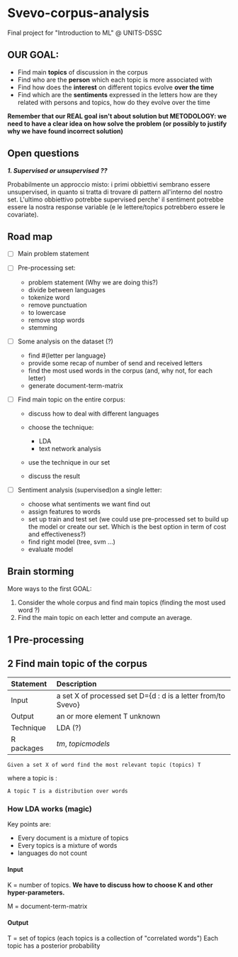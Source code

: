 # Svevo-corpus-analysis

Final project for "Introduction to ML" @ UNITS-DSSC

## OUR GOAL:

- Find main **topics** of discussion in the corpus
- Find who are the **person** which each topic is more associated with
- Find how does the **interest** on different topics evolve **over the time**
- Find which are the **sentiments** expressed in the letters how are they related with persons and topics, how do they evolve over the time

**Remember that our REAL goal isn't about solution but METODOLOGY: we need to have a clear idea on how solve the problem (or possibly to justify why we have found incorrect solution)**

## Open questions

**_1\. Supervised or unsupervised ??_**

Probabilmente un approccio misto: i primi obbiettivi sembrano essere unsupervised, in quanto si tratta di trovare di pattern all'interno del nostro set. L'ultimo obbiettivo potrebbe supervised perche' il sentiment potrebbe essere la nostra response variable (e le lettere/topics potrebbero essere le covariate).

## Road map

- [ ] Main problem statement

- [ ] Pre-processing set:

  - problem statement (Why we are doing this?)
  - divide between languages
  - tokenize word
  - remove punctuation
  - to lowercase
  - remove stop words
  - stemming

- [ ] Some analysis on the dataset (?)

  - find #{letter per language}
  - provide some recap of number of send and received letters
  - find the most used words in the corpus (and, why not, for each letter)
  - generate document-term-matrix

- [ ] Find main topic on the entire corpus:

  - discuss how to deal with different languages
  - choose the technique:

    - LDA
    - text network analysis

  - use the technique in our set

  - discuss the result

- [ ] Sentiment analysis (supervised)on a single letter:

  - choose what sentiments we want find out
  - assign features to words
  - set up train and test set (we could use pre-processed set to build up the model or create our set. Which is the best option in term of cost and effectiveness?)
  - find right model (tree, svm ...)
  - evaluate model

## Brain storming

More ways to the first GOAL:

1. Consider the whole corpus and find main topics (finding the most used word ?)
2. Find the main topic on each letter and compute an average.

## 1 Pre-processing

## 2 Find main topic of the corpus

Statement  | Description
:--------- | :-----------------------------------------------------------
Input      | a set X of processed set D={d : d is a letter from/to Svevo}
Output     | an or more element T unknown
Technique  | LDA (?)
R packages | _tm_, _topicmodels_

```
Given a set X of word find the most relevant topic (topics) T
```

where a topic is :

```
A topic T is a distribution over words
```

### How LDA works (magic)

Key points are:

- Every document is a mixture of topics
- Every topics is a mixture of words
- languages do not count

#### Input

K = number of topics. **We have to discuss how to choose K and other hyper-parameters.**

M = document-term-matrix

#### Output

T = set of topics (each topics is a collection of "correlated words") Each topic has a posterior probability
